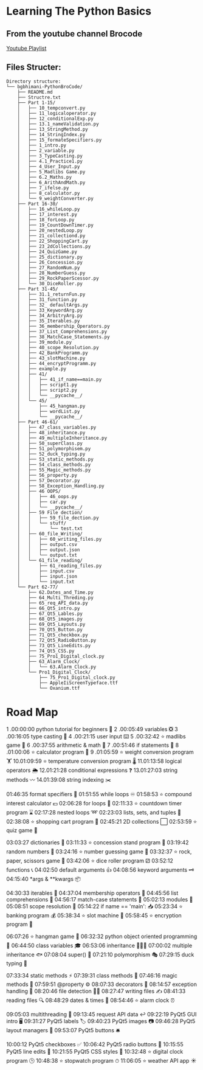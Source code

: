 # Learning  The Python Basics
## From the youtube channel Brocode

[Youtube Playlist](https://www.youtube.com/watch?v=XKHEtdqhLK8)

## Files Structer:

```
Directory structure:
└── bgbhimani-PythonBroCode/
    ├── README.md
    ├── Structre.txt
    ├── Part 1-15/
    │   ├── 10_tempconvert.py
    │   ├── 11_logicaloperator.py
    │   ├── 12_conditionalExp.py
    │   ├── 13.1_nameValidation.py
    │   ├── 13_StringMethod.py
    │   ├── 14_StringIndex.py
    │   ├── 15_formateSpecifiers.py
    │   ├── 1_intro.py
    │   ├── 2_variable.py
    │   ├── 3_TypeCasting.py
    │   ├── 4.1_Practice1.py
    │   ├── 4_User_Input.py
    │   ├── 5_Madlibs Game.py
    │   ├── 6.2_Maths.py
    │   ├── 6_ArithAndMath.py
    │   ├── 7_ifelse.py
    │   ├── 8_calculator.py
    │   └── 9_weightConverter.py
    ├── Part 16-30/
    │   ├── 16_whileLoop.py
    │   ├── 17_interest.py
    │   ├── 18_forLoop.py
    │   ├── 19_CountDownTimer.py
    │   ├── 20_nestedLoop.py
    │   ├── 21_collectiond.py
    │   ├── 22_ShoppingCart.py
    │   ├── 23_2dCollections.py
    │   ├── 24_QuizGame.py
    │   ├── 25_dictionary.py
    │   ├── 26_Concession.py
    │   ├── 27_RandomNum.py
    │   ├── 28_NumberGuess.py
    │   ├── 29_RockPaperScessor.py
    │   └── 30_DiceRoller.py
    ├── Part 31-45/
    │   ├── 31.1_returnFun.py
    │   ├── 31_function.py
    │   ├── 32_ defaultArgs.py
    │   ├── 33_KeywordArg.py
    │   ├── 34_ArbitryArg.py
    │   ├── 35_Iterables.py
    │   ├── 36_membership_Operators.py
    │   ├── 37_List_Comprehensions.py
    │   ├── 38_MatchCase_Statements.py
    │   ├── 39_module.py
    │   ├── 40_scope_Resolution.py
    │   ├── 42_BankProgramm.py
    │   ├── 43_slotMachine.py
    │   ├── 44_encryptProgramm.py
    │   ├── example.py
    │   ├── 41/
    │   │   ├── 41_if_name==main.py
    │   │   ├── script1.py
    │   │   ├── script2.py
    │   │   └── __pycache__/
    │   └── 45/
    │       ├── 45_hangman.py
    │       ├── wordList.py
    │       └── __pycache__/
    ├── Part 46-61/
    │   ├── 47_class_variables.py
    │   ├── 48_inheritance.py
    │   ├── 49_multipleInheritance.py
    │   ├── 50_superClass.py
    │   ├── 51_polymorphisem.py
    │   ├── 52_duck_typing.py
    │   ├── 53_static_methods.py
    │   ├── 54_class_methods.py
    │   ├── 55_Magic_methods.py
    │   ├── 56_property.py
    │   ├── 57_Decorator.py
    │   ├── 58_Exception_Handling.py
    │   ├── 46 OOPS/
    │   │   ├── 46_oops.py
    │   │   ├── car.py
    │   │   └── __pycache__/
    │   ├── 59 File dection/
    │   │   ├── 59_file_dection.py
    │   │   └── stuff/
    │   │       └── test.txt
    │   ├── 60_file_Writing/
    │   │   ├── 60_writing_files.py
    │   │   ├── output.csv
    │   │   ├── output.json
    │   │   └── output.txt
    │   └── 61_file_reading/
    │       ├── 61_reading_files.py
    │       ├── input.csv
    │       ├── input.json
    │       └── input.txt
    └── Part 62-77/
        ├── 62.Dates_and_Time.py
        ├── 64_Multi_Threding.py
        ├── 65_req_API_data.py
        ├── 66_Qt5_intro.py
        ├── 67_Qt5_Lables.py
        ├── 68_Qt5_images.py
        ├── 69_Qt5_Layouts.py
        ├── 70_Qt5_Button.py
        ├── 71_Qt5_checkbox.py
        ├── 72_Qt5_RadioButton.py
        ├── 73_Qt5_LineEdits.py
        ├── 74_Qt5_CSS.py
        ├── 75_Pro1_Digital_clock.py
        ├── 63_Alarm_Clock/
        │   └── 63.Alarm_Clock.py
        └── Pro1_Digital_Clock/
            ├── 75_Pro1_Digital_clock.py
            ├── AppleIiScreenTypeface.ttf
            └── Oxanium.ttf
```

<h1>Road Map</h1>

1 .00:00:00 python tutorial for beginners 🐍
2 .00:05:49 variables ❎
3 .00:16:05 type casting 💱
4 .00:21:15 user input ⌨️
5 .00:32:42 ⭐ madlibs game 📖
6 .00:37:55 arithmetic & math 📐
7 .00:51:46 if statements 🤔
8 .01:00:06 ⭐ calculator program 🧮
9 .01:05:59 ⭐ weight conversion program 🏋️
10.01:09:59 ⭐ temperature conversion program 🌡️
11.01:13:58 logical operators 🌦️
12.01:21:28 conditional expressions ❓
13.01:27:03 string methods 〰️
14.01:39:08 string indexing ✂️


01:46:35 format specifiers 💬
01:51:55 while loops ♾️
01:58:53 ⭐ compound interest calculator 💵
02:06:28 for loops 🔁
02:11:33 ⭐ countdown timer program ⌛
02:17:28 nested loops ➿
02:23:03 lists, sets, and tuples 🍎
02:38:08 ⭐ shopping cart program 🛒
02:45:21 2D collections ⬜
02:53:59 ⭐ quiz game 💯


03:03:27 dictionaries 📙
03:11:33 ⭐ concession stand program 🍿
03:19:42 random numbers 🎲
03:24:16 ⭐ number guessing game 🔢
03:32:37 ⭐ rock, paper, scissors game 🗿
03:42:06 ⭐ dice roller program ⚂
03:52:12 functions 📞
04:02:50 default arguments 👍
04:08:56 keyword arguments 🗝️
04:15:40 *args & **kwargs 📦


04:30:33 iterables 🔂
04:37:04 membership operators 🔎
04:45:56 list comprehensions 📃
04:56:17 match-case statements 📆
05:02:13 modules 📨
05:08:51 scope resolution 🔬
05:14:22 if name == 'main': 📥
05:23:34 ⭐ banking program 💰
05:38:34 ⭐ slot machine 🎰
05:58:45 ⭐ encryption program 🔐


06:07:26 ⭐ hangman game 🕺
06:32:32 python object oriented programming 🚗
06:44:50 class variables 🎓
06:53:06 inheritance 👨‍👦‍👦
07:00:02 multiple inheritance 🐟
07:08:04 super() 🔴
07:21:10 polymorphism 🎭
07:29:15 duck typing 🦆


07:33:34 static methods ⚡
07:39:31 class methods 🏫
07:46:16 magic methods 🌟
07:59:51 @property ⚙️
08:07:33 decorators 🎊
08:14:57 exception handling 🚦
08:20:46 file detection 🕵️‍♂️
08:27:47 writing files ✍
08:41:33 reading files 🔍
08:48:29 dates & times 📅
08:54:46 ⭐ alarm clock ⏰


09:05:03 multithreading 🧵
09:13:45 request API data ↩️
09:22:19 PyQt5 GUI intro 🖥️
09:31:27 PyQt5 labels 🏷️
09:40:23 PyQt5 images 📷
09:46:28 PyQt5 layout managers 🧲
09:53:07 PyQt5 buttons 🛎️


10:00:12 PyQt5 checkboxes ✅
10:06:42 PyQt5 radio buttons 🔘
10:15:55 PyQt5 line edits 💬
10:21:55 PyQt5 CSS styles 🎨
10:32:48 ⭐ digital clock program 🕒
10:48:38 ⭐ stopwatch program ⏱
11:06:05 ⭐ weather API app ☀️